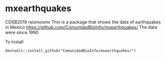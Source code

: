 # mxearthquakes
CDSB2019 rsismosmx
This is a package that shows the data of earthquakes in Mexico
https://github.com/ComunidadBioInfo/mxearthquakes/
The data were since 1990

To install

```
devtools::install_github("ComunidadBioInfo/mxearthquakes/")
```
